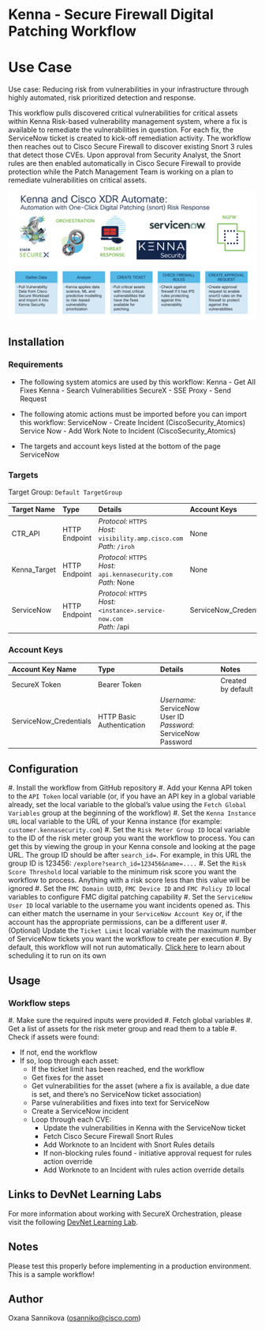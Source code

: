 # Kenna - Secure Firewall Digital Patching Workflow

# Use Case

Use case:  Reducing risk from vulnerabilities in your infrastructure through highly automated, risk prioritized detection and response.

This workflow pulls discovered critical vulnerabilities for critical assets within Kenna Risk-based vulnerability management system, where a fix is available to remediate the vulnerabilities in question. For each fix, the ServiceNow ticket is created to kick-off remediation activity. The workflow then reaches out to Cisco Secure Firewall to discover existing Snort 3 rules that detect those CVEs. Upon approval from Security Analyst, the Snort rules are then enabled automatically in Cisco Secure Firewall to provide protection while the Patch Management Team is working on a plan to remediate vulnerabilities on critical assets.

![](img/use-case.png)

## Installation

### Requirements

* The following system atomics are used by this workflow:
        Kenna - Get All Fixes
        Kenna - Search Vulnerabilities
        SecureX - SSE Proxy - Send Request

* The following atomic actions must be imported before you can import this workflow:
        ServiceNow - Create Incident (CiscoSecurity_Atomics)
        Service Now - Add Work Note to Incident (CiscoSecurity_Atomics)
* The targets and account keys listed at the bottom of the page
    ServiceNow

### Targets
Target Group: `Default TargetGroup`

| Target Name | Type | Details | Account Keys | Notes |
|:------------|:-----|:--------|:-------------|:------|
| CTR_API | HTTP Endpoint | _Protocol:_ `HTTPS`<br />_Host:_ `visibility.amp.cisco.com`<br />_Path:_ `/iroh` | None | Created by default |
| Kenna_Target | HTTP Endpoint | _Protocol:_ `HTTPS`<br />_Host:_ `api.kennasecurity.com`<br />_Path:_ None | None |  |
| ServiceNow | HTTP Endpoint | _Protocol:_ `HTTPS`<br />_Host:_ `<instance>.service-now.com`<br />_Path:_ /api | ServiceNow_Credentials | Be sure to use your instance URL |

### Account Keys

| Account Key Name | Type | Details | Notes |
|:-----------------|:-----|:--------|:------|
| SecureX Token | Bearer Token |  | Created by default |
| ServiceNow_Credentials | HTTP Basic Authentication | _Username:_ ServiceNow User ID<br />_Password:_ ServiceNow Password |  |

## Configuration

#. Install the workflow from GitHub repository
#. Add your Kenna API token to the `API Token` local variable (or, if you have an API key in a global variable already, set the local variable to the global’s value using the `Fetch Global Variables` group at the beginning of the workflow)
#. Set the `Kenna Instance URL` local variable to the URL of your Kenna instance (for example: `customer.kennasecurity.com`)
#. Set the `Risk Meter Group ID` local variable to the ID of the risk meter group you want the workflow to process. You can get this by viewing the group in your Kenna console and looking at the page URL. The group ID should be after `search_id=`. For example, in this URL the group ID is 123456: `/explore?search_id=123456&name=....`
#. Set the `Risk Score Threshold` local variable to the minimum risk score you want the workflow to process. Anything with a risk score less than this value will be ignored
#. Set the `FMC Domain UUID`, `FMC Device ID` and `FMC Policy ID` local variables to configure FMC digital patching capability
#. Set the `ServiceNow User ID` local variable to the username you want incidents opened as. This can either match the username in your `ServiceNow Account Key` or, if the account has the appropriate permissions, can be a different user
#. (Optional) Update the `Ticket Limit` local variable with the maximum number of ServiceNow tickets you want the workflow to create per execution
#. By default, this workflow will not run automatically. [Click here](https://ciscosecurity.github.io/sxo-05-security-workflows/schedules/) to learn about scheduling it to run on its own

## Usage

### Workflow steps

#.    Make sure the required inputs were provided
#.    Fetch global variables
#.    Get a list of assets for the risk meter group and read them to a table
#.    Check if assets were found:
- If not, end the workflow
- If so, loop through each asset:
    - If the ticket limit has been reached, end the workflow
    - Get fixes for the asset
    - Get vulnerabilities for the asset (where a fix is available, a due date is set, and there’s no ServiceNow ticket association)
    - Parse vulnerabilities and fixes into text for ServiceNow
    - Create a ServiceNow incident
    - Loop through each CVE:
        - Update the vulnerabilities in Kenna with the ServiceNow ticket
        - Fetch Cisco Secure Firewall Snort Rules
        - Add Worknote to an Incident with Snort Rules details
        - If non-blocking rules found - initiative approval request for rules action override
        - Add Worknote to an Incident with rules action override details

## Links to DevNet Learning Labs

For more information about working with SecureX Orchestration, please visit the following [DevNet Learning Lab](https://developer.cisco.com/learning/tracks/devnet-express-security/security-securex-orchestration/).
## Notes

Please test this properly before implementing in a production environment. This is a sample workflow!

## Author

Oxana Sannikova (osanniko@cisco.com)